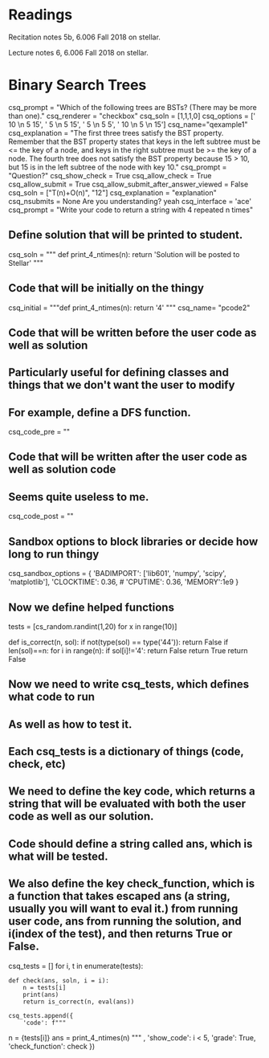 # Readings
Recitation notes 5b, 6.006 Fall 2018 on stellar.

Lecture notes 6, 6.006 Fall 2018 on stellar.
# Binary Search Trees


<question multiplechoice>
csq_prompt = "Which of the following trees are BSTs? (There may be more than one)."
csq_renderer = "checkbox"
csq_soln = [1,1,1,0]
csq_options =  ['    10    \n 5        15',
'    5    \n 5        15',
'    5    \n 5        5',
'    10 \n 5            \n                  15']
csq_name="qexample1"
csq_explanation = "The first three trees satisfy the BST property. Remember that the BST property states that keys in the left subtree must be <= the key of a node, and keys in the right subtree must be >= the key of a node. The fourth tree does not satisfy the BST property because 15 > 10, but 15 is in the left subtree of the node with key 10."
</question>


<question expression>
csq_prompt = "Question?"
csq_show_check = True
csq_allow_check = True
csq_allow_submit = True
csq_allow_submit_after_answer_viewed = False
csq_soln = ["T(n)+O(n)", "12"]
csq_explanation = "explanation"
csq_nsubmits = None
</question>

<checkyourself>
Are you understanding?
<showhide>
yeah
</showhide>
</checkyourself>



<question pythoncode>
csq_interface = 'ace'
csq_prompt = "Write your code to return a string with 4 repeated n times"

## Define solution that will be printed to student.
csq_soln = """
def print_4_ntimes(n):
    return 'Solution will be posted to Stellar'
"""

## Code that will be initially on the thingy
csq_initial = """def print_4_ntimes(n):
    return '4'
"""
csq_name= "pcode2"

## Code that will be written before the user code as well as solution
## Particularly useful for defining classes and things that we don't want the user to modify
## For example, define a DFS function.
csq_code_pre = ""


## Code that will be written after the user code as well as solution code
## Seems quite useless to me.
csq_code_post = ""



## Sandbox options to block libraries or decide how long to run thingy
csq_sandbox_options = {
    'BADIMPORT': ['lib601', 'numpy', 'scipy', 'matplotlib'],
    'CLOCKTIME': 0.36,
    # 'CPUTIME': 0.36,
    'MEMORY':1e9
}


## Now we define helped functions
tests = [cs_random.randint(1,20) for x in range(10)]

def is_correct(n, sol):
    if not(type(sol) == type('44')):
       return False
    if len(sol)==n:
        for i in range(n):
           if sol[i]!='4':
               return False
        return True
    return False

## Now we need to write csq_tests, which defines what code to run
## As well as how to test it.
## Each csq_tests is a dictionary of things (code, check, etc)

## We need to define the key code, which returns a string that will be evaluated with both the user code as well as our solution.
## Code should define a string called ans, which is what will be tested.

## We also define the key check_function, which is a function that takes escaped ans (a string, usually you will want to eval it.) from running user code, ans from running the solution, and i(index of the test), and then returns True or False.

csq_tests = []
for i, t in enumerate(tests):

    def check(ans, soln, i = i):
        n = tests[i]
        print(ans)
        return is_correct(n, eval(ans))

    csq_tests.append({
        'code': f"""
n = {tests[i]}
ans = print_4_ntimes(n)
""" ,
        'show_code': i < 5,
        'grade': True,
        'check_function': check
    })

</question>
